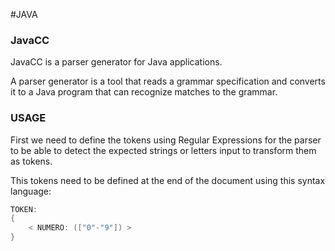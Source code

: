 #JAVA


### JavaCC

JavaCC is a parser generator for Java applications. 

A parser generator is a tool that reads a grammar specification and converts it to a Java program that can recognize matches to the grammar.


### USAGE


First we need to define the tokens using Regular Expressions for the parser to be able to detect the expected strings or letters input to transform them as tokens. 

This tokens need to be defined at the end of the document using this syntax language: 


```JAVA
TOKEN:  
{  
    < NUMERO: (["0"-"9"]) >  
}
```